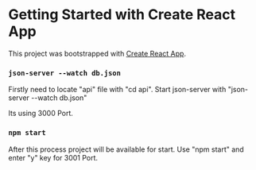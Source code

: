 # Getting Started with Create React App

This project was bootstrapped with [Create React App](https://github.com/facebook/create-react-app).

### `json-server --watch db.json`

Firstly need to locate "api" file with "cd api". Start json-server with "json-server --watch db.json"

Its using 3000 Port.

### `npm start`

After this process project will be available for start. Use "npm start" and enter "y" key for 3001 Port.

